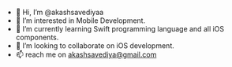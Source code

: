 - 👋 Hi, I’m @akashsavediyaa
- 👀 I’m interested in Mobile Development.
- 🌱 I’m currently learning Swift programming language and all iOS components.
- 💞️ I’m looking to collaborate on iOS development.
- 📫 reach me on akashsavediya@gmail.com

<!---
akashsavediyaa/akashsavediyaa is a ✨ special ✨ repository because its `README.md` (this file) appears on your GitHub profile.
You can click the Preview link to take a look at your changes.
--->
